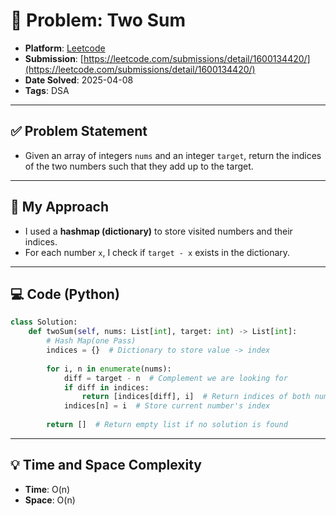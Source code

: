 # 🧮 Problem: Two Sum

- **Platform**: [Leetcode](https://leetcode.com/problems/two-sum/)
- **Submission**: [https://leetcode.com/submissions/detail/1600134420/](https://leetcode.com/submissions/detail/1600134420/)
- **Date Solved**: 2025-04-08
- **Tags**: DSA

---

## ✅ Problem Statement
- Given an array of integers `nums` and an integer `target`, return the indices of the two numbers such that they add up to the target.

---

## 🚀 My Approach
- I used a **hashmap (dictionary)** to store visited numbers and their indices.
- For each number `x`, I check if `target - x` exists in the dictionary.

---

## 💻 Code (Python)

```python
class Solution:
    def twoSum(self, nums: List[int], target: int) -> List[int]:
        # Hash Map(one Pass)
        indices = {}  # Dictionary to store value -> index
        
        for i, n in enumerate(nums):
            diff = target - n  # Complement we are looking for
            if diff in indices:
                return [indices[diff], i]  # Return indices of both numbers
            indices[n] = i  # Store current number's index
        
        return []  # Return empty list if no solution is found

```

---

## 💡 Time and Space Complexity
- **Time**: O(n)
- **Space**: O(n)
